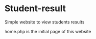 # Student-result
Simple website to view students results

home.php is the initial page of this website
